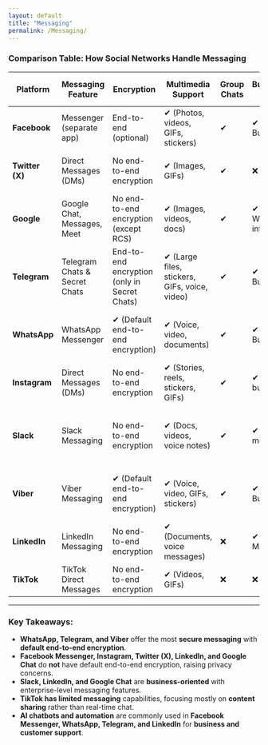 ```yaml
---
layout: default
title: "Messaging"
permalink: /Messaging/
---
```


### **Comparison Table: How Social Networks Handle Messaging**  

| **Platform**  | **Messaging Feature** | **Encryption** | **Multimedia Support** | **Group Chats** | **Business/Enterprise Messaging** | **AI & Chatbots** | **Cross-Platform Availability** |
|--------------|----------------------|---------------|---------------------|-------------|--------------------------|----------------|--------------------------|
| **Facebook**  | Messenger (separate app) | End-to-end (optional) | ✔ (Photos, videos, GIFs, stickers) | ✔ | ✔ (Messenger for Business) | ✔ (AI chatbots for businesses) | ✔ (Web, iOS, Android) |
| **Twitter (X)**  | Direct Messages (DMs) | No end-to-end encryption | ✔ (Images, GIFs) | ✔ | ❌ | ✔ (Automated DMs for businesses) | ✔ (Web, iOS, Android) |
| **Google**  | Google Chat, Messages, Meet | No end-to-end encryption (except RCS) | ✔ (Images, videos, docs) | ✔ | ✔ (Google Workspace integration) | ✔ (Google AI in Meet, Bard integration) | ✔ (Web, iOS, Android) |
| **Telegram**  | Telegram Chats & Secret Chats | End-to-end encryption (only in Secret Chats) | ✔ (Large files, stickers, GIFs, voice, video) | ✔ | ✔ (Telegram Business Bots) | ✔ (AI-powered bots, automation) | ✔ (Web, iOS, Android, Windows, macOS, Linux) |
| **WhatsApp**  | WhatsApp Messenger | ✔ (Default end-to-end encryption) | ✔ (Voice, video, documents) | ✔ | ✔ (WhatsApp Business API) | ✔ (AI-powered auto-replies) | ✔ (Web, iOS, Android, Windows, macOS) |
| **Instagram**  | Direct Messages (DMs) | No end-to-end encryption | ✔ (Stories, reels, stickers, GIFs) | ✔ | ✔ (DMs for businesses) | ✔ (AI chatbots & auto-replies) | ✔ (Web, iOS, Android) |
| **Slack**  | Slack Messaging | No end-to-end encryption | ✔ (Docs, videos, voice notes) | ✔ | ✔ (Enterprise messaging) | ✔ (AI-powered search, automation) | ✔ (Web, iOS, Android, Windows, macOS, Linux) |
| **Viber**  | Viber Messaging | ✔ (Default end-to-end encryption) | ✔ (Voice, video, GIFs, stickers) | ✔ | ✔ (Viber for Business) | ✔ (AI chatbots, auto-replies) | ✔ (Web, iOS, Android, Windows, macOS) |
| **LinkedIn**  | LinkedIn Messaging | No end-to-end encryption | ✔ (Documents, voice messages) | ❌ | ✔ (InMail, Business Messaging) | ✔ (AI-powered smart replies) | ✔ (Web, iOS, Android) |
| **TikTok**  | TikTok Direct Messages | No end-to-end encryption | ✔ (Videos, GIFs) | ❌ | ❌ | ✔ (AI-powered moderation) | ✔ (Web, iOS, Android) |

---

### **Key Takeaways:**
- **WhatsApp, Telegram, and Viber** offer the most **secure messaging** with **default end-to-end encryption**.  
- **Facebook Messenger, Instagram, Twitter (X), LinkedIn, and Google Chat** do **not** have default end-to-end encryption, raising privacy concerns.  
- **Slack, LinkedIn, and Google Chat** are **business-oriented** with enterprise-level messaging features.  
- **TikTok has limited messaging** capabilities, focusing mostly on **content sharing** rather than real-time chat.  
- **AI chatbots and automation** are commonly used in **Facebook Messenger, WhatsApp, Telegram, and LinkedIn** for **business and customer support**.  


